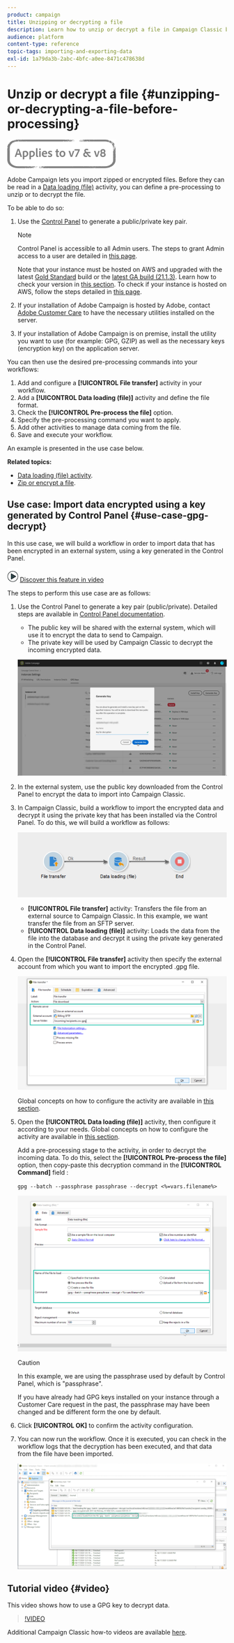 ```yaml
---
product: campaign
title: Unzipping or decrypting a file
description: Learn how to unzip or decrypt a file in Campaign Classic before processing.
audience: platform
content-type: reference
topic-tags: importing-and-exporting-data
exl-id: 1a79da3b-2abc-4bfc-a0ee-8471c478638d
---
```

# Unzip or decrypt a file {#unzipping-or-decrypting-a-file-before-processing}

![](../../assets/common.svg)

Adobe Campaign lets you import zipped or encrypted files. Before they can be read in a [Data loading (file)](../../workflow/using/data-loading--file-.md) activity, you can define a pre-processing to unzip or to decrypt the file.

To be able to do so:

1. Use the [Control Panel](https://experienceleague.adobe.com/docs/control-panel/using/instances-settings/gpg-keys-management.html#decrypting-data) to generate a public/private key pair.

    >[!NOTE]
    >
    >Control Panel is accessible to all Admin users. The steps to grant Admin access to a user are detailed in [this page](https://experienceleague.adobe.com/docs/control-panel/using/discover-control-panel/managing-permissions.html?lang=en#discover-control-panel).
    >
    >Note that your instance must be hosted on AWS and upgraded with the latest [Gold Standard](../../rn/using/gs-overview.md) build or the [latest GA build (21.1.3)](../../rn/using/latest-release.md). Learn how to check your version in [this section](../../platform/using/launching-adobe-campaign.md#getting-your-campaign-version). To check if your instance is hosted on AWS, follow the steps detailed in [this page](https://experienceleague.adobe.com/docs/control-panel/using/faq.html).

1. If your installation of Adobe Campaign is hosted by Adobe, contact [Adobe Customer Care](https://helpx.adobe.com/enterprise/admin-guide.html/enterprise/using/support-for-experience-cloud.ug.html) to have the necessary utilities installed on the server.
1. If your installation of Adobe Campaign is on premise, install the utility you want to use (for example: GPG, GZIP) as well as the necessary keys (encryption key) on the application server.

You can then use the desired pre-processing commands into your workflows:

1. Add and configure a **[!UICONTROL File transfer]** activity in your workflow.
1. Add a **[!UICONTROL Data loading (file)]** activity and define the file format.
1. Check the **[!UICONTROL Pre-process the file]** option.
1. Specify the pre-processing command you want to apply.
1. Add other activities to manage data coming from the file.
1. Save and execute your workflow.

An example is presented in the use case below.

**Related topics:**

* [Data loading (file) activity](../../workflow/using/data-loading--file-.md).
* [Zip or encrypt a file](../../workflow/using/how-to-use-workflow-data.md#zipping-or-encrypting-a-file).

## Use case: Import data encrypted using a key generated by Control Panel {#use-case-gpg-decrypt}

In this use case, we will build a workflow in order to import data that has been encrypted in an external system, using a key generated in the Control Panel.

![](assets/do-not-localize/how-to-video.png) [Discover this feature in video](#video)

The steps to perform this use case are as follows:

1. Use the Control Panel to generate a key pair (public/private). Detailed steps are available in [Control Panel documentation](https://experienceleague.adobe.com/docs/control-panel/using/instances-settings/gpg-keys-management.html#decrypting-data).

    * The public key will be shared with the external system, which will use it to  encrypt the data to send to Campaign.
    * The private key will be used by Campaign Classic to decrypt the incoming encrypted data.

    ![](assets/gpg_generate.png)

1. In the external system, use the public key downloaded from the Control Panel to encrypt the data to import into Campaign Classic.

1. In Campaign Classic, build a workflow to import the encrypted data and decrypt it using the private key that has been installed via the Control Panel. To do this, we will build a workflow as follows:

     ![](assets/gpg_import_workflow.png)

    * **[!UICONTROL File transfer]** activity: Transfers the file from an external source to Campaign Classic. In this example, we want transfer the file from an SFTP server.
    * **[!UICONTROL Data loading (file)]** activity: Loads the data from the file into the database and decrypt it using the private key generated in the Control Panel.

1. Open the **[!UICONTROL File transfer]** activity then specify the external account from which you want to import the encrypted .gpg file.

     ![](assets/gpg_key_transfer.png)

     Global concepts on how to configure the activity are available in [this section](../../workflow/using/file-transfer.md).

1. Open the **[!UICONTROL Data loading (file)]** activity, then configure it according to your needs. Global concepts on how to configure the activity are available in [this section](../../workflow/using/data-loading--file-.md).

    Add a pre-processing stage to the activity, in order to decrypt the incoming data. To do this, select the **[!UICONTROL Pre-process the file]** option, then copy-paste this decryption command in the **[!UICONTROL Command]** field :

    `gpg --batch --passphrase passphrase --decrypt <%=vars.filename%>`

     ![](assets/gpg_load.png)

    >[!CAUTION]
    >
    >In this example, we are using the passphrase used by default by Control Panel, which is "passphrase".
    >
    >If you have already had GPG keys installed on your instance through a Customer Care request in the past, the passphrase may have been changed and be different form the one by default.

1. Click **[!UICONTROL OK]** to confirm the activity configuration.

1. You can now run the workflow. Once it is executed, you can check in the workflow logs that the decryption has been executed, and that data from the file have been imported.

    ![](assets/gpg_run.png)

## Tutorial video {#video}

This video shows how to use a GPG key to decrypt data.

>[!VIDEO](https://video.tv.adobe.com/v/36482?quality=12)

Additional Campaign Classic how-to videos are available [here](https://experienceleague.adobe.com/docs/campaign-classic-learn/tutorials/overview.html).
